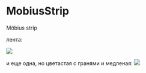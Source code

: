 # MobiusStrip
Möbius strip

лента:

![](https://github.com/burunyuu23/MobiusStrip/blob/master/frames/animation_20fps_2dpms.gif)

и еще одна, но цветастая с гранями и медленая:
![](https://github.com/burunyuu23/MobiusStrip/blob/master/frames/animation_colored_60fps.gif)
